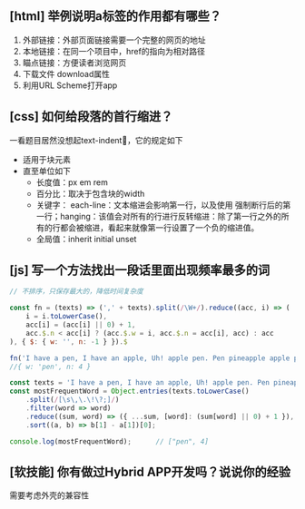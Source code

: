 ## [html] 举例说明a标签的作用都有哪些？

1. 外部链接：外部页面链接需要一个完整的网页的地址
2. 本地链接：在同一个项目中，href的指向为相对路径
3. 瞄点链接：方便读者浏览网页
4. 下载文件 download属性
5. 利用URL Scheme打开app
   

## [css] 如何给段落的首行缩进？

一看题目居然没想起text-indent🤣，它的规定如下

* 适用于块元素
* 直至单位如下
  * 长度值：px em rem
  * 百分比：取决于包含块的width
  * 关键字： each-line：文本缩进会影响第一行，以及使用
  强制断行后的第一行；hanging：该值会对所有的行进行反转缩进：除了第一行之外的所有的行都会被缩进，看起来就像第一行设置了一个负的缩进值。
  * 全局值：inherit initial unset

## [js] 写一个方法找出一段话里面出现频率最多的词

```javascript
// 不排序，只保存最大的，降低时间复杂度

const fn = (texts) => (',' + texts).split(/\W+/).reduce((acc, i) => (
    i = i.toLowerCase(),
    acc[i] = (acc[i] || 0) + 1,
    acc.$.n < acc[i] ? (acc.$.w = i, acc.$.n = acc[i], acc) : acc
), { $: { w: '', n: -1 } }).$

fn('I have a pen, I have an apple, Uh! apple pen. Pen pineapple apple pen.')
//{ w: 'pen', n: 4 }

```

```javascript
const texts = 'I have a pen, I have an apple, Uh! apple pen. Pen pineapple apple pen.'
const mostFrequentWord = Object.entries(texts.toLowerCase()
	.split(/[\s\,\.\!\?;]/)
	.filter(word => word)
	.reduce((sum, word) => ({ ...sum, [word]: (sum[word] || 0) + 1 }), {}))
	.sort((a, b) => b[1] - a[1])[0];													

console.log(mostFrequentWord);		// ["pen", 4]
```
## [软技能] 你有做过Hybrid APP开发吗？说说你的经验
需要考虑外壳的兼容性

